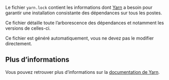 Le fichier `yarn.lock` contient les informations dont [Yarn](https://classic.yarnpkg.com/en/) a besoin pour garantir une installation consistante des dépendances sur tous les postes.

Ce fichier détaille toute l’arborescence des dépendances et notamment les versions de celles-ci.

<doc-alert type="error">
Ce fichier est généré automatiquement, vous ne devez pas le modifier directement.
</doc-alert>

## Plus d’informations

Vous pouvez retrouver plus d’informations sur la [documentation de Yarn](https://classic.yarnpkg.com/en/docs/yarn-lock/).
